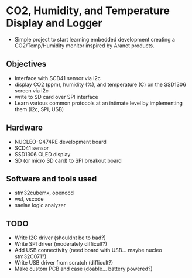 # CO2, Humidity, and Temperature Display and Logger

- Simple project to start learning embedded development creating a CO2/Temp/Humidity monitor inspired by Aranet products.

## Objectives

- Interface with SCD41 sensor via i2c
- display CO2 (ppm), humidity (%), and temperature (C) on the SSD1306 screen via i2c
- write to SD card over SPI interface
- Learn various common protocols at an intimate level by implementing them (I2c, SPI, USB)

## Hardware

- NUCLEO-G474RE development board
- SCD41 sensor
- SSD1306 OLED display
- SD (or micro SD card) to SPI breakout board

## Software and tools used

- stm32cubemx, openocd
- wsl, vscode
- saelae logic analyzer

## TODO
- Write I2C driver (shouldnt be to bad?)
- Write SPI driver (moderately difficult?)
- Add USB connectivity (need board with USB... maybe nucleo stm32C071?)
- Write USB driver from scratch (difficult?)
- Make custom PCB and case (doable... battery powered?)